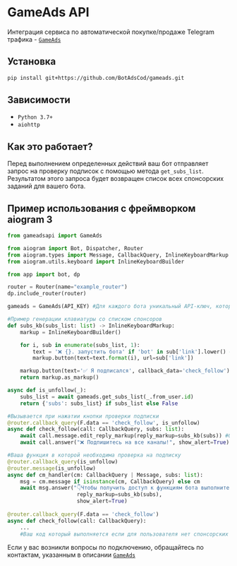 # GameAds API
Интеграция сервиса по автоматической покупке/продаже Telegram трафика - <a href="https://t.me/GamesAdsBot">``GameAds``</a>



## Установка

```bash
pip install git+https://github.com/BotAdsCod/gameads.git
```

## Зависимости

 - ``Python 3.7+``
 - ``aiohttp``

## Как это работает?
Перед выполнением определенных действий ваш бот отправляет запрос на проверку подписок с помощью метода ``get_subs_list``. Результатом этого запроса будет возвращен список всех спонсорских заданий для вашего бота.


## Пример использования с фреймворком aiogram 3

```python
from gameadsapi import GameAds

from aiogram import Bot, Dispatcher, Router
from aiogram.types import Message, CallbackQuery, InlineKeyboardMarkup
from aiogram.utils.keyboard import InlineKeyboardBuilder

from app import bot, dp

router = Router(name="example_router")
dp.include_router(router)

gameads = GameAds(API_KEY) #Для каждого бота уникальный API-ключ, который можно получить в настройках бота, в разделе "Интеграция".

#Пример генерации клавиатуры со списком спонсоров
def subs_kb(subs_list: list) -> InlineKeyboardMarkup:
    markup = InlineKeyboardBuilder()

    for i, sub in enumerate(subs_list, 1):
        text = '❌ {}. запустить бота' if 'bot' in sub['link'].lower() else '❌ {}. подписаться на канал'
        markup.button(text=text.format(i), url=sub['link'])

    markup.button(text='✅ Я подписался', callback_data='check_follow')
    return markup.as_markup()

async def is_unfollow(_):
    subs_list = await gameads.get_subs_list(_.from_user.id)
    return {'subs': subs_list} if subs_list else False

#Вызывается при нажатии кнопки проверки подписки
@router.callback_query(F.data == 'check_follow', is_unfollow) 
async def check_follow(call: CallbackQuery, subs: list):
    await call.message.edit_reply_markup(reply_markup=subs_kb(subs)) #Обновление списка спонроских заданий в сообщении
    await call.answer("❌ Подпишитесь на все каналы!", show_alert=True)

#Ваша функция в которой необходима проверка на подписку
@router.callback_query(is_unfollow) 
@router.message(is_unfollow) 
async def cm_handler(cm: CallbackQuery | Message, subs: list):
    msg = cm.message if isinstance(cm, CallbackQuery) else cm
    await msg.answer("👇Чтобы получить доступ к функциям бота выполните задания и нажмите кнопку «✅ Я подписался»👇", 
                      reply_markup=subs_kb(subs),
                      show_alert=True)
    
@router.callback_query(F.data == 'check_follow')
async def check_follow(call: CallbackQuery):
    ...
    #Ваш код который выполняется если для пользователя нет спонсорских заданий (или он подписан на все каналы)
```

Если у вас возникли вопросы по подключению, обращайтесь по контактам, указанным в описании <a href="https://t.me/GamesAdsBot">``GameAds``</a>
